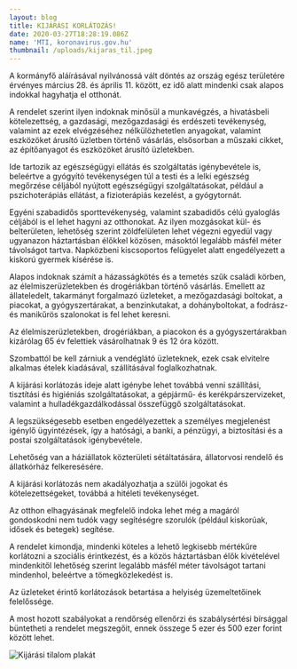 ```yaml
---
layout: blog
title: KIJÁRÁSI KORLÁTOZÁS!
date: 2020-03-27T18:28:19.086Z
name: 'MTI, koronavirus.gov.hu'
thumbnail: /uploads/kijaras_til.jpeg
---
```

A kormányfő aláírásával nyilvánossá vált döntés az ország egész területére érvényes március 28. és április 11. között, ez idő alatt mindenki csak alapos indokkal hagyhatja el otthonát.

A rendelet szerint ilyen indoknak minősül a munkavégzés, a hivatásbeli kötelezettség, a gazdasági, mezőgazdasági és erdészeti tevékenység, valamint az ezek elvégzéséhez nélkülözhetetlen anyagokat, valamint eszközöket árusító üzletben történő vásárlás, elsősorban a műszaki cikket, az építőanyagot és eszközöket árusító üzletekben.

Ide tartozik az egészségügyi ellátás és szolgáltatás igénybevétele is, beleértve a gyógyító tevékenységen túl a testi és a lelki egészség megőrzése céljából nyújtott egészségügyi szolgáltatásokat, például a pszichoterápiás ellátást, a fizioterápiás kezelést, a gyógytornát.

Egyéni szabadidős sporttevékenység, valamint szabadidős célú gyaloglás céljából is el lehet hagyni az otthonokat. Az ilyen mozgásokat kül- és belterületen, lehetőség szerint zöldfelületen lehet végezni egyedül vagy ugyanazon háztartásban élőkkel közösen, másoktól legalább másfél méter távolságot tartva. Napközbeni kiscsoportos felügyelet alatt engedélyezett a kiskorú gyermek kísérése is.

Alapos indoknak számít a házasságkötés és a temetés szűk családi körben, az élelmiszerüzletekben és drogériákban történő vásárlás. Emellett az állateledelt, takarmányt forgalmazó üzleteket, a mezőgazdasági boltokat, a piacokat, a gyógyszertárakat, a benzinkutakat, a dohányboltokat, a fodrász- és manikűrös szalonokat is fel lehet keresni.

Az élelmiszerüzletekben, drogériákban, a piacokon és a gyógyszertárakban kizárólag 65 év felettiek vásárolhatnak 9 és 12 óra között.

Szombattól be kell zárniuk a vendéglátó üzleteknek, ezek csak elvitelre alkalmas ételek kiadásával, szállításával foglalkozhatnak.

A kijárási korlátozás ideje alatt igénybe lehet továbbá venni szállítási, tisztítási és higiéniás szolgáltatásokat, a gépjármű- és kerékpárszervizeket, valamint a hulladékgazdálkodással összefüggő szolgáltatásokat.

A legszükségesebb esetben engedélyezettek a személyes megjelenést igénylő ügyintézések, így a hatósági, a banki, a pénzügyi, a biztosítási és a postai szolgáltatások igénybevétele.

Lehetőség van a háziállatok közterületi sétáltatására, állatorvosi rendelő és állatkórház felkeresésére.

A kijárási korlátozás nem akadályozhatja a szülői jogokat és kötelezettségeket, továbbá a hitéleti tevékenységet.

Az otthon elhagyásának megfelelő indoka lehet még a magáról gondoskodni nem tudók vagy segítéségre szorulók (például kiskorúak, idősek és betegek) segítése.

A rendelet kimondja, mindenki köteles a lehető legkisebb mértékűre korlátozni a szociális érintkezést, és a közös háztartásban élők kivételével mindenkitől lehetőség szerint legalább másfél méter távolságot tartani mindenhol, beleértve a tömegközlekedést is.

Az üzleteket érintő korlátozások betartása a helyiség üzemeltetőinek felelőssége.

A most hozott szabályokat a rendőrség ellenőrzi és szabálysértési bírsággal büntetheti a rendelet megszegőit, ennek összege 5 ezer és 500 ezer forint között lehet.

![Kijárási tilalom plakát](/uploads/kijarasi_korlatozas_1.jpg)